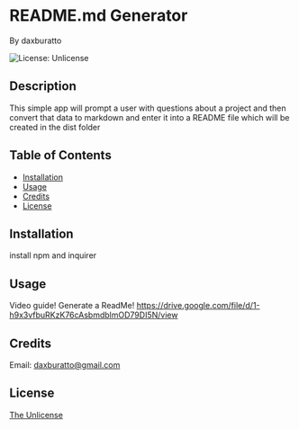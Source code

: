 # README.md Generator

By daxburatto

![License: Unlicense](https://img.shields.io/badge/license-Unlicense-blue.svg)

## Description

This simple app will prompt a user with questions about a project and then convert that data to markdown and enter it into a README file which will be created in the dist folder

## Table of Contents

* [Installation](#installation)
* [Usage](#usage)
* [Credits](#credits)
* [License](#license)

## Installation

install npm and inquirer

## Usage

Video guide! Generate a ReadMe!
https://drive.google.com/file/d/1-h9x3vfbuRKzK76cAsbmdblmOD79DI5N/view

## Credits

Email: daxburatto@gmail.com

## License

[The Unlicense](https://choosealicense.com/licenses/unlicense/)

